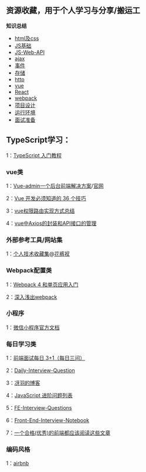 ## 资源收藏，用于个人学习与分享/搬运工

**知识总结**
- [html及css](./html及css.md)
- [JS基础](./JS基础.md)
- [JS-Web-API](./JS-Web-api.md)
- [ajax](./ajax.md)
- [事件](./事件.md)
- [存储](./存储.md)
- [http](./http.md)
- [vue](./Vue.md)
- [React](./React.md)
- [webpack](./Webpack.md)
- [项目设计](./项目设计.md)
- [运行环境](./运行环境.md)
- [面试准备](./面试准备.md)

## TypeScript学习：
  1：[TypeScript 入门教程](https://github.com/xcatliu/typescript-tutorial/blob/master/README.md)
### vue类
  1：[Vue-admin一个后台前端解决方案](https://github.com/PanJiaChen/vue-element-admin/blob/master/README.zh-CN.md)/[官网](https://panjiachen.gitee.io/vue-element-admin-site/zh/)
  
  2：[Vue 开发必须知道的 36 个技巧](https://juejin.im/post/5d9d386fe51d45784d3f8637)
  
  3：[vue权限路由实现方式总结](https://juejin.im/post/5b5bfd5b6fb9a04fdd7d687a#heading-12)
  
  4：[vue中Axios的封装和API接口的管理](https://juejin.im/post/5b55c118f265da0f6f1aa354)
  
### 外部参考工具/网站集
  1：[个人技术收藏集](https://gitee.com/panjiachen/awesome-bookmarks)@[花裤衩](https://github.com/PanJiaChen)
  
### Webpack配置类
  1：[Webpack 4 和单页应用入门](https://github.com/wallstreetcn/webpack-and-spa-guide)
  
  2：[深入浅出webpack](https://github.com/gwuhaolin/dive-into-webpack)
  
### 小程序
  1：[微信小程序官方文档](https://mp.weixin.qq.com/cgi-bin/wx)
  
### 每日学习类
  1：[前端面试每日 3+1（每日三问）](https://github.com/haizlin/fe-interview)
  
  2：[Daily-Interview-Question](https://github.com/Advanced-Frontend/Daily-Interview-Question)
  
  3：[冴羽的博客](https://github.com/mqyqingfeng/Blog)
  
  4：[JavaScript 进阶问题列表](https://github.com/lydiahallie/javascript-questions/blob/master/zh-CN/README-zh_CN.md)
  
  5：[FE-Interview-Questions](http://blog.poetries.top/FE-Interview-Questions/)
  
  6：[Front-End-Interview-Notebook](https://github.com/CavsZhouyou/Front-End-Interview-Notebook)
  
  7：[一个合格(优秀)的前端都应该阅读这些文章](https://juejin.im/post/5d387f696fb9a07eeb13ea60)
  
 ### 编码风格
  1：[airbnb](https://github.com/airbnb/javascript)
